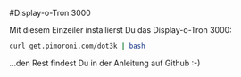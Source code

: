 <!--
---
name: Display-o-Tron 3000
class: board
type: alle
formfactor: Andere
manufacturer: Pimoroni
description: Ein 3-zeiliges LCD mit RGB Hintergrundbeleuchtung und Joystick
url: https://shop.pimoroni.com/products/displayotron-3000
github: https://github.com/pimoroni/dot3k
buy: https://shop.pimoroni.com/products/displayotron-3000
image: 'display-o-tron.png'
pincount: 26
eeprom: no
power:
  '2':
  '17':
ground:
  '6':
pin:
  3:
    mode: i2c
  5:
    mode: i2c
  7:
    name: Joystick Taste
    mode: input
    active: low
  11:
    name: Joystick links
    mode: input
    active: low
  13:
    name: Joystick oben
    mode: input
    active: low
  15:
    name: Joystick rechts
    mode: input
    active: low
  19:
    mode: spi
  21:
    name: Joystick unten
    mode: input
    active: low
  22:
    name: LCD CMD/DATA
    mode: output
    active: high
  23:
    mode: spi
-->
#Display-o-Tron 3000

Mit diesem Einzeiler installierst Du das Display-o-Tron 3000:

```bash
curl get.pimoroni.com/dot3k | bash
```

...den Rest findest Du in der Anleitung auf Github :-)
